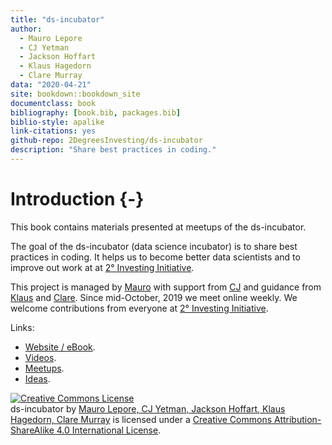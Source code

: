 ```yaml
---
title: "ds-incubator"
author: 
  - Mauro Lepore
  - CJ Yetman
  - Jackson Hoffart
  - Klaus Hagedorn
  - Clare Murray
data: "2020-04-21"
site: bookdown::bookdown_site
documentclass: book
bibliography: [book.bib, packages.bib]
biblio-style: apalike
link-citations: yes
github-repo: 2DegreesInvesting/ds-incubator
description: "Share best practices in coding."
---
```


# Introduction {-}

This book contains materials presented at meetups of the ds-incubator.


The goal of the ds-incubator (data science incubator) is to share best practices in coding. It helps us to become better data scientists and to improve out work at  at [2° Investing Initiative](http://2degrees-investing.org/).

This project is managed by [Mauro](https://github.com/maurolepore) with support from [CJ](https://github.com/orgs/2DegreesInvesting/people/cjyetman) and guidance from [Klaus](https://github.com/orgs/2DegreesInvesting/people/2diiKlaus) and [Clare](https://github.com/orgs/2DegreesInvesting/people/Clare2D). Since mid-October, 2019 we meet online weekly. We welcome contributions from everyone at [2° Investing Initiative](http://2degrees-investing.org/).

Links:

* [Website / eBook](https://2degreesinvesting.github.io/ds-incubator/).
* [Videos](https://www.youtube.com/playlist?list=PLvgdJdJDL-APbB315sB3Lv_2VP2g0ioFO).
* [Meetups](https://github.com/2DegreesInvesting/ds-incubator/issues?q=is%3Aissue+is%3Aopen+label%3Ameetup).
* [Ideas](https://github.com/2DegreesInvesting/ds-incubator/issues?utf8=%E2%9C%93&q=is%3Aissue+is%3Aopen+label%3Aidea).

<a rel="license" href="http://creativecommons.org/licenses/by-sa/4.0/"><img alt="Creative Commons License" style="border-width:0" src="https://i.creativecommons.org/l/by-sa/4.0/88x31.png" /></a><br /><span xmlns:dct="http://purl.org/dc/terms/" property="dct:title">ds-incubator</span> by <a xmlns:cc="http://creativecommons.org/ns#" href="https://github.com/2DegreesInvesting/ds-incubator" property="cc:attributionName" rel="cc:attributionURL">Mauro Lepore, CJ Yetman, Jackson Hoffart, Klaus Hagedorn, Clare Murray</a> is licensed under a <a rel="license" href="http://creativecommons.org/licenses/by-sa/4.0/">Creative Commons Attribution-ShareAlike 4.0 International License</a>.


